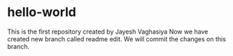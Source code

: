 # hello-world
This is the first repository created by Jayesh Vaghasiya
Now we have created new branch called readme edit. We will commit the changes on this branch. 
